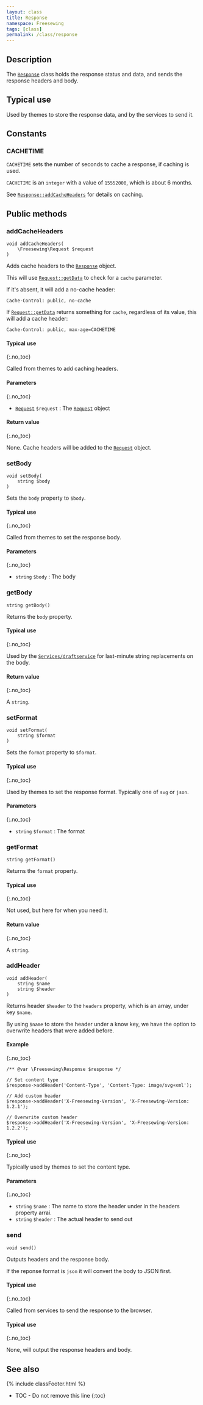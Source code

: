 ```yaml
---
layout: class
title: Response
namespace: Freesewing
tags: [class]
permalink: /class/response
---
```

## Description 

The [`Response`](response) class holds the response status
and data, and sends the response headers and body.

## Typical use

Used by themes to store the response data, and by the services to send it.

## Constants

### CACHETIME

`CACHETIME` sets the number of seconds to cache a response, if caching is used.

`CACHETIME` is an `integer` with a value of `15552000`, which is about 6 months.

See [`Response::addCacheHeaders`](response#addcacheheaders) for details on caching.

## Public methods

### addCacheHeaders

```php?start_inline=1
void addCacheHeaders(
    \Freesewing\Request $request
)
```

Adds cache headers to the [`Response`](response) object.

This will use [`Request::getData`](request#getdata) to check for a `cache` parameter.

If it's absent, it will add a no-cache header:

```
Cache-Control: public, no-cache
```

If [`Request::getData`](request#getdata) returns something for `cache`, regardless 
of its value, this will add a cache header:

```
Cache-Control: public, max-age=CACHETIME
```

#### Typical use
{:.no_toc}

Called from themes to add caching headers.

#### Parameters
{:.no_toc}

- [`Request`](request) `$request` : The [`Request`](request) object

#### Return value
{:.no_toc}

None. Cache headers will be added to the [`Request`](request) object.

### setBody

```php?start_inline=1
void setBody( 
    string $body
)
```

Sets the `body` property to `$body`.

#### Typical use
{:.no_toc}

Called from themes to set the response body.

#### Parameters
{:.no_toc}

- `string` `$body` : The body

### getBody

```php?start_inline=1
string getBody() 
```

Returns the `body` property.

#### Typical use
{:.no_toc}

Used by the [`Services/draftservice`](services/draftservice) for last-minute
string replacements on the body.

#### Return value
{:.no_toc}

A `string`.

### setFormat

```php?start_inline=1
void setFormat( 
    string $format
)
```

Sets the `format` property to `$format`.

#### Typical use
{:.no_toc}

Used by themes to set the response format. Typically one of `svg` or `json`.

#### Parameters
{:.no_toc}

- `string` `$format` : The format

### getFormat

```php?start_inline=1
string getFormat() 
```

Returns the `format` property.

#### Typical use
{:.no_toc}

Not used, but here for when you need it.

#### Return value
{:.no_toc}

A `string`.

### addHeader

```php?start_inline=1
void addHeader(
    string $name
    string $header
) 
```

Returns header `$header` to the `headers` property, which is an array, under key `$name`.

By using `$name` to store the header under a know key, we have the option to
overwrite headers that were added before.

#### Example
{:.no_toc}
```php?start_inline=1
/** @var \Freesewing\Response $response */

// Set content type
$response->addHeader('Content-Type', 'Content-Type: image/svg+xml');

// Add custom header
$response->addHeader('X-Freesewing-Version', 'X-Freesewing-Version: 1.2.1');

// Overwrite custom header
$response->addHeader('X-Freesewing-Version', 'X-Freesewing-Version: 1.2.2');

```

#### Typical use
{:.no_toc}

Typically used by themes to set the content type.

#### Parameters
{:.no_toc}

- `string` `$name` : The name to store the header under in the headers property arrai.
- `string` `$header` : The actual header to send out

### send

```php?start_inline=1
void send()
```

Outputs headers and the response body.

If the reponse format is `json` it will convert the body to JSON first.

#### Typical use
{:.no_toc}

Called from services to send the response to the browser.

#### Typical use
{:.no_toc}

None, will output the response headers and body.

## See also
{% include classFooter.html %}
* TOC - Do not remove this line
{:toc}
